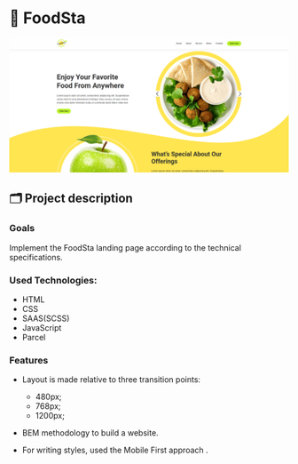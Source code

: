 # 🥘 FoodSta 

![Site image](./src/images/og-image.png)

## 🗂️ Project description

### Goals

Implement the FoodSta landing page according to the technical
specifications.

### Used Technologies:

- HTML
- CSS
- SAAS(SCSS)
- JavaScript
- Parcel

### Features

- Layout is made relative to three transition points: 
  - 480px; 
  - 768px; 
  - 1200px;

- BEM methodology to build a website.
- For writing styles, used the Mobile First approach .
